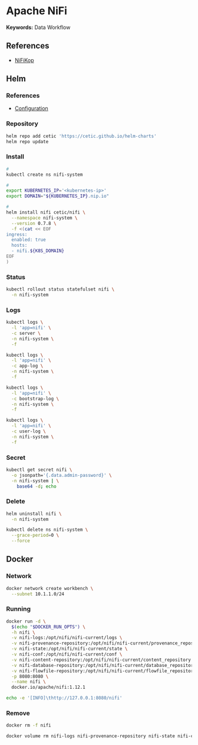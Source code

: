 # Apache NiFi

<!--
https://app.pluralsight.com/library/courses/building-deploying-monitoring-apache-nifi-dataflow/table-of-contents
-->

**Keywords:** Data Workflow

## References

- [NiFiKop](/nifikop.md)

## Helm

### References

- [Configuration](https://github.com/cetic/helm-nifi#configuration)

### Repository

```sh
helm repo add cetic 'https://cetic.github.io/helm-charts'
helm repo update
```

### Install

```sh
#
kubectl create ns nifi-system

#
export KUBERNETES_IP='<kubernetes-ip>'
export DOMAIN="${KUBERNETES_IP}.nip.io"

#
helm install nifi cetic/nifi \
  --namespace nifi-system \
  --version 0.7.8 \
  -f <(cat << EOF
ingress:
  enabled: true
  hosts:
  - nifi.${K8S_DOMAIN}
EOF
)
```

### Status

```sh
kubectl rollout status statefulset nifi \
  -n nifi-system
```

### Logs

```sh
kubectl logs \
  -l 'app=nifi' \
  -c server \
  -n nifi-system \
  -f

kubectl logs \
  -l 'app=nifi' \
  -c app-log \
  -n nifi-system \
  -f

kubectl logs \
  -l 'app=nifi' \
  -c bootstrap-log \
  -n nifi-system \
  -f

kubectl logs \
  -l 'app=nifi' \
  -c user-log \
  -n nifi-system \
  -f
```

### Secret

```sh
kubectl get secret nifi \
  -o jsonpath='{.data.admin-password}' \
  -n nifi-system | \
    base64 -d; echo
```

### Delete

```sh
helm uninstall nifi \
  -n nifi-system

kubectl delete ns nifi-system \
  --grace-period=0 \
  --force
```

## Docker

### Network

```sh
docker network create workbench \
  --subnet 10.1.1.0/24
```

### Running

```sh
docker run -d \
  $(echo "$DOCKER_RUN_OPTS") \
  -h nifi \
  -v nifi-logs:/opt/nifi/nifi-current/logs \
  -v nifi-provenance-repository:/opt/nifi/nifi-current/provenance_repository \
  -v nifi-state:/opt/nifi/nifi-current/state \
  -v nifi-conf:/opt/nifi/nifi-current/conf \
  -v nifi-content-repository:/opt/nifi/nifi-current/content_repository \
  -v nifi-database-repository:/opt/nifi/nifi-current/database_repository \
  -v nifi-flowfile-repository:/opt/nifi/nifi-current/flowfile_repository \
  -p 8080:8080 \
  --name nifi \
  docker.io/apache/nifi:1.12.1
```

```sh
echo -e '[INFO]\thttp://127.0.0.1:8080/nifi'
```

### Remove

```sh
docker rm -f nifi

docker volume rm nifi-logs nifi-provenance-repository nifi-state nifi-conf nifi-content-repository nifi-database-repository nifi-flowfile-repository
```
